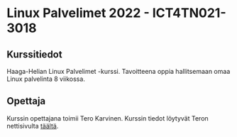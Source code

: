 # Linux Palvelimet 2022 - ICT4TN021-3018

## Kurssitiedot

Haaga-Helian Linux Palvelimet -kurssi. Tavoitteena oppia hallitsemaan omaa Linux palvelinta 8 viikossa.

## Opettaja

Kurssin opettajana toimii Tero Karvinen. Kurssin tiedot löytyvät Teron nettisivulta [täältä](https://terokarvinen.com/2021/linux-palvelimet-ict4tn021-3018/).
